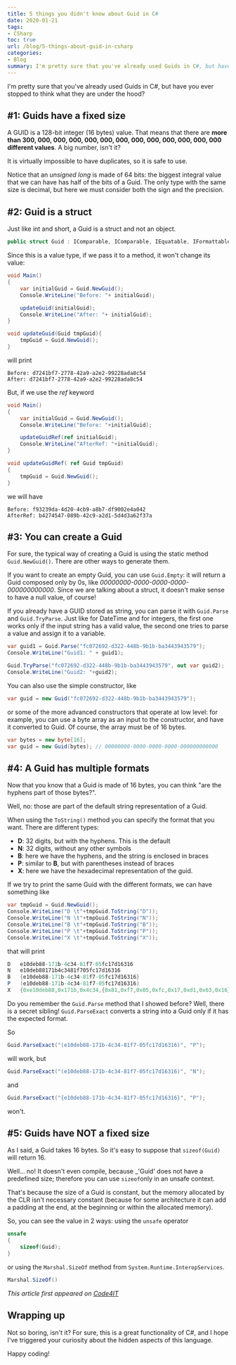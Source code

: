 ```yaml
---
title: 5 things you didn't know about Guid in C#
date: 2020-01-21
tags:
- CSharp
toc: true
url: /blog/5-things-about-guid-in-csharp
categories:
- Blog
summary: I'm pretty sure that you've already used Guids in C#, but have you ever stopped to think what they are under the hood?an 3 seconds to load. Here you'll learn few trick to improve your site performance.
---
```


I'm pretty sure that you've already used Guids in C#, but have you ever stopped to think what they are under the hood?

## #1: Guids have a fixed size

A GUID is a 128-bit integer (16 bytes) value. That means that there are **more than 300, 000, 000, 000, 000, 000, 000, 000, 000, 000, 000, 000, 000 different values**. A big number, isn't it?

It is virtually impossible to have duplicates, so it is safe to use.

Notice that an _unsigned long_ is made of 64 bits: the biggest integral value that we can have has half of the bits of a Guid. The only type with the same size is decimal, but here we must consider both the sign and the precision.

## #2: Guid is a struct

Just like int and short, a Guid is a struct and not an object.

```cs
public struct Guid : IComparable, IComparable, IEquatable, IFormattable
```

Since this is a value type, if we pass it to a method, it won't change its value:

```cs
void Main()
{
    var initialGuid = Guid.NewGuid();
    Console.WriteLine("Before: "+ initialGuid);

    updateGuid(initialGuid);
    Console.WriteLine("After: "+ initialGuid);
}

void updateGuid(Guid tmpGuid){
    tmpGuid = Guid.NewGuid();
}
```

will print

```
Before: d7241bf7-2778-42a9-a2e2-99228ada8c54
After: d7241bf7-2778-42a9-a2e2-99228ada8c54
```

But, if we use the _ref_ keyword

```cs
void Main()
{
    var initialGuid = Guid.NewGuid();
    Console.WriteLine("Before: "+initialGuid);

    updateGuidRef(ref initialGuid);
    Console.WriteLine("AfterRef: "+initialGuid);
}

void updateGuidRef( ref Guid tmpGuid)
{
    tmpGuid = Guid.NewGuid();
}
```

we will have

```
Before: f93239da-4d20-4cb9-a8b7-df9002e4a042
AfterRef: b4274547-089b-42c9-a2d1-5d4d3a62f37a
```

## #3: You can create a Guid

For sure, the typical way of creating a Guid is using the static method `Guid.NewGuid()`. There are other ways to generate them.

If you want to create an empty Guid, you can use `Guid.Empty`: it will return a Guid composed only by 0s, like _00000000-0000-0000-0000-000000000000_. Since we are talking about a struct, it doesn't make sense to have a null value, of course!

If you already have a GUID stored as string, you can parse it with `Guid.Parse` and `Guid.TryParse`. Just like for DateTime and for integers, the first one works only if the input string has a valid value, the second one tries to parse a value and assign it to a variable.

```cs
var guid1 = Guid.Parse("fc072692-d322-448b-9b1b-ba3443943579");
Console.WriteLine("Guid1: " + guid1);

Guid.TryParse("fc072692-d322-448b-9b1b-ba3443943579", out var guid2);
Console.WriteLine("Guid2: "+guid2);
```

You can also use the simple constructor, like

```cs
var guid = new Guid("fc072692-d322-448b-9b1b-ba3443943579");
```

or some of the more advanced constructors that operate at low level: for example, you can use a byte array as an input to the constructor, and have it converted to Guid.
Of course, the array must be of 16 bytes.

```cs
var bytes = new byte[16];
var guid = new Guid(bytes); // 00000000-0000-0000-0000-000000000000
```

## #4: A Guid has multiple formats

Now that you know that a Guid is made of 16 bytes, you can think "are the hyphens part of those bytes?".

Well, no: those are part of the default string representation of a Guid.

When using the `ToString()` method you can specify the format that you want. There are different types:

- **D**: 32 digits, but with the hyphens. This is the default
- **N**: 32 digits, without any other symbols
- **B**: here we have the hyphens, and the string is enclosed in braces
- **P**: similar to **B**, but with parentheses instead of braces
- **X**: here we have the hexadecimal representation of the guid.

If we try to print the same Guid with the different formats, we can have something like

```cs
var tmpGuid = Guid.NewGuid();
Console.WriteLine("D \t"+tmpGuid.ToString("D"));
Console.WriteLine("N \t"+tmpGuid.ToString("N"));
Console.WriteLine("B \t"+tmpGuid.ToString("B"));
Console.WriteLine("P \t"+tmpGuid.ToString("P"));
Console.WriteLine("X \t"+tmpGuid.ToString("X"));
```

that will print

```cs
D   e10deb88-171b-4c34-81f7-05fc17d16316
N   e10deb88171b4c3481f705fc17d16316
B   {e10deb88-171b-4c34-81f7-05fc17d16316}
P   (e10deb88-171b-4c34-81f7-05fc17d16316)
X   {0xe10deb88,0x171b,0x4c34,{0x81,0xf7,0x05,0xfc,0x17,0xd1,0x63,0x16}}
```

Do you remember the `Guid.Parse` method that I showed before? Well, there is a secret sibling! `Guid.ParseExact` converts a string into a Guid only if it has the expected format.

So

```cs
Guid.ParseExact("(e10deb88-171b-4c34-81f7-05fc17d16316)", "P");
```

will work, but

```cs
Guid.ParseExact("(e10deb88-171b-4c34-81f7-05fc17d16316)", "N");
```

and

```cs
Guid.ParseExact("{e10deb88-171b-4c34-81f7-05fc17d16316}", "P");
```

won't.

## #5: Guids have NOT a fixed size

As I said, a Guid takes 16 bytes. So it's easy to suppose that `sizeof(Guid)` will return 16.

Well... no! It doesn't even compile, because \_'Guid' does not have a predefined size; therefore you can use `sizeof`only in an unsafe context.

That's because the size of a Guid is constant, but the memory allocated by the CLR isn't necessary constant (because for some architecture it can add a padding at the end, at the beginning or within the allocated memory).

So, you can see the value in 2 ways:
using the `unsafe` operator

```cs
unsafe
{
    sizeof(Guid);
}
```

or using the `Marshal.SizeOf` method from `System.Runtime.InteropServices`.

```cs
Marshal.SizeOf()
```

_This article first appeared on [Code4IT](https://www.code4it.dev/)_

## Wrapping up

Not so boring, isn't it? For sure, this is a great functionality of C#, and I hope I've triggered your curiosity about the hidden aspects of this language.

Happy coding!
